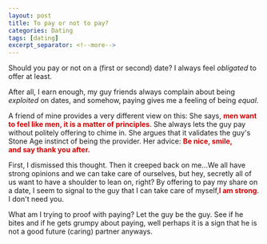 ```yaml
---
layout: post
title: To pay or not to pay?
categories: Dating
tags: [dating]
excerpt_separator: <!--more-->
---
```


Should you pay or not on a (first or second) date? I always feel&nbsp;<em>obligated</em> to offer at least.<br>

After all, I earn enough, my guy friends always complain about being <em>exploited</em>&nbsp;on dates, and somehow, paying gives me a feeling of being <em>equal</em>.<br>

A friend of mine provides a very different view on this<!--more-->: She says, <span style="color:#d40202; font-weight: bold">men want to feel like men, it is a matter of principles</span>. She always lets the guy pay without politely offering to chime in. She argues that it&nbsp;validates the guy's Stone Age instinct of being the provider.<em>&nbsp;</em>Her advice: <span style="color:#d40202;font-weight: bold">Be nice, smile, and&nbsp;say thank you after.</span><br>

First, I dismissed this thought. Then it creeped back on me...We all have strong opinions and we can take care of ourselves, but hey, secretly all of us want to have a shoulder to lean on, right?&nbsp;By offering to pay my share on a date, I seem to signal to the guy that I can take care of myself,<span style="color:#d40202; font-weight: bold">I am strong</span>. I don't need you.
<br>

What am I trying to proof with paying? Let the guy be the guy. See if he bites and if he gets grumpy about paying, well perhaps it is a sign that he is not a good future (caring) partner anyways.